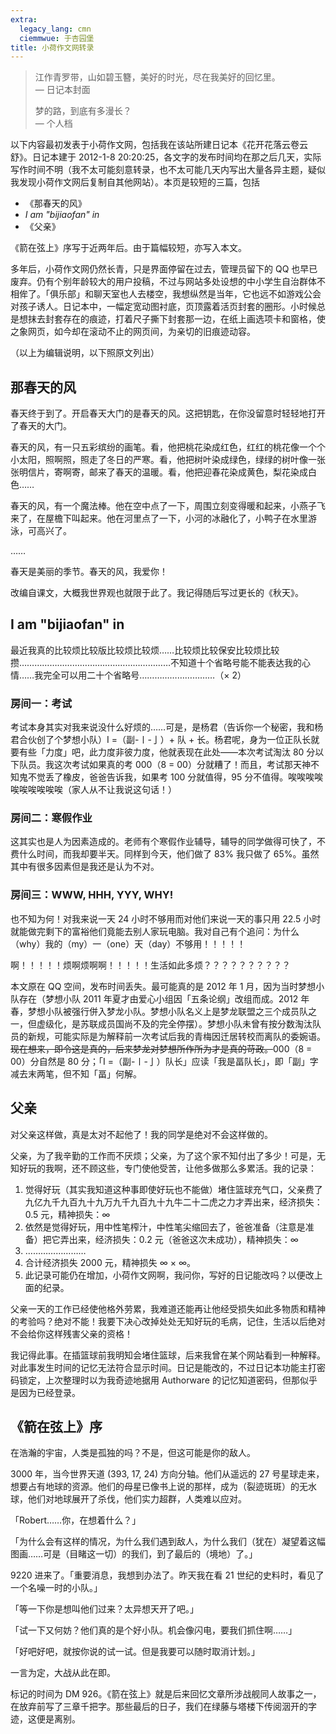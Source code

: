 ```yaml
---
extra:
  legacy_lang: cmn
  ciemmwue: 于杏园堡
title: 小荷作文网转录
---
```


> 江作青罗带，山如碧玉簪，美好的时光，尽在我美好的回忆里。  
> — 日记本封面
>
> 梦的路，到底有多漫长？  
> — 个人档

以下内容最初发表于小荷作文网，包括我在该站所建日记本《花开花落云卷云舒》。日记本建于 2012-1-8 20:20:25，各文字的发布时间均在那之后几天，实际写作时间不明（我不太可能刻意转录，也不太可能几天内写出大量各异主题，疑似我发现小荷作文网后复制自其他网站）。本页是较短的三篇，包括

- 《那春天的风》
- *I am "bijiaofan" in*
- 《父亲》

《箭在弦上》序写于近两年后。由于篇幅较短，亦写入本文。

<!--more-->

多年后，小荷作文网仍然长青，只是界面停留在过去，管理员留下的 QQ 也早已废弃。仍有个别年龄较大的用户投稿，不过与网站多处设想的中小学生自治群体不相侔了。「俱乐部」和聊天室也人去楼空，我想纵然是当年，它也远不如游戏公会对孩子诱人。日记本中，一幅定宽动图衬底，页顶露着活页封套的圈形。小时候总是想抹去封套存在的痕迹，打着尺子撕下封套那一边，在纸上画选项卡和窗格，使之象网页，如今却在滚动不止的网页间，为亲切的旧痕迹动容。

（以上为编辑说明，以下照原文列出）

## 那春天的风

春天终于到了。开启春天大门的是春天的风。这把钥匙，在你没留意时轻轻地打开了春天的大门。

春天的风，有一只五彩缤纷的画笔。看，他把桃花染成红色，红红的桃花像一个个小太阳，照啊照，照走了冬日的严寒。看，他把树叶染成绿色，绿绿的树叶像一张张明信片，寄啊寄，邮来了春天的温暖。看，他把迎春花染成黄色，梨花染成白色……

春天的风，有一个魔法棒。他在空中点了一下，周围立刻变得暖和起来，小燕子飞来了，在屋檐下叫起来。他在河里点了一下，小河的冰融化了，小鸭子在水里游泳，可高兴了。

……

春天是美丽的季节。春天的风，我爱你！

<p class="ml-smaller">改编自课文，大概我世界观也就限于此了。我记得随后写过更长的《秋天》。</p>

## I am "bijiaofan" in

最近我真的比较烦比较版比较烦比较烦……比较烦比较保安比较烦比较攒……………………………………………………不知道十个省略号能不能表达我的心情……我完全可以用二十个省略号…………………………（× 2）

### 房间一：考试

考试本身其实对我来说没什么好烦的……可是，是杨君（告诉你一个秘密，我和杨君合伙创了个梦想小队）I =（副-〡-亅）+ 队 + 长。杨君呢，身为一位正队长就要有些「力度」吧，此力度非彼力度，他就表现在此处——本次考试淘汰 80 分以下队员。我这次考试如果真的考 000（8 = 00）分就糟了！而且，考试那天神不知鬼不觉丢了橡皮，爸爸告诉我，如果考 100 分就值得，95 分不值得。唉唉唉唉唉唉唉唉唉唉（家人从不让我说这句话！）

### 房间二：寒假作业

这其实也是人为因素造成的。老师有个寒假作业辅导，辅导的同学做得可快了，不费什么时间，而我却要半天。同样到今天，他们做了 83% 我只做了 65%。虽然其中有很多因素但是我还是认为不对。

### 房间三：WWW, HHH, YYY, WHY!

也不知为何！对我来说一天 24 小时不够用而对他们来说一天的事只用 22.5 小时就能做完剩下的富裕他们竟能去别人家玩电脑。我对自己有个追问：为什么（why）我的（my）一（one）天（day）不够用！！！！！

啊！！！！！烦啊烦啊啊！！！！！生活如此多烦？？？？？？？？？？

<p class="ml-smaller">本文原在 QQ 空间，发布时间丢失。最可能真的是 2012 年 1 月，因为当时梦想小队存在（梦想小队 2011 年夏才由爱心小组因「五条论纲」改组而成。2012 年春，梦想小队被强行併入梦龙小队。梦想小队名义上是梦龙联盟之三个成员队之一，但虚级化，是苏联成员国尚不及的完全停摆）。梦想小队未曾有按分数淘汰队员的新规，可能实际是为解释前一次考试后我的青梅因迁居转校而离队的委婉语。<s>现在想来，即令这是真的，后来梦龙对梦想所作所为才是真的苛政。</s>000（8 = 00）分自然是 80 分；「I =（副-〡-亅）队长」应读「我是畐队长」，即「副」字减去末两笔，但不知「畐」何解。</p>

## 父亲

对父亲这样做，真是太对不起他了！我的同学是绝对不会这样做的。

父亲，为了我辛勤的工作而不厌烦；父亲，为了这个家不知付出了多少！可是，无知好玩的我啊，还不顾这些，专门使他受苦，让他多做那么多累活。我的记录：

1. 觉得好玩（其实我知道这种事即使好玩也不能做）堵住篮球充气口，父亲费了九亿九千九百九十九万九千九百九十九牛二十二虎之力才弄出来，经济损失：0.5 元，精神损失：∞
2. 依然是觉得好玩，用中性笔榨汁，中性笔尖缩回去了，爸爸准备（注意是准备）把它弄出来，经济损失：0.2 元（爸爸这次未成功），精神损失：∞
3. ……………………
4. 合计经济损失 2000 元，精神损失 ∞ × ∞。
5. 此记录可能仍在增加，小荷作文网啊，我问你，写好的日记能改吗？以便改上面的纪录。

父亲一天的工作已经使他格外劳累，我难道还能再让他经受损失如此多物质和精神的考验吗？绝对不能！我要下决心改掉处处无知好玩的毛病，记住，生活以后绝对不会给你这样残害父亲的资格！

<p class="ml-smaller">我记得此事。在插篮球前我明知会堵住篮球，后来我曾在某个网站看到一种解释。对此事发生时间的记忆无法符合显示时间。日记是能改的，不过日记本功能主打密码锁定，上次整理时以为我奇迹地据用 Authorware 的记忆知道密码，但那似乎是因为已经登录。</p>

## 《箭在弦上》序

在浩瀚的宇宙，人类是孤独的吗？不是，但这可能是你的敌人。

3000 年，当今世界天道 (393, 17, 24) 方向分轴。他们从遥远的 27 号星球走来，想要占有地球的资源。他们的母星已像书上说的那样，成为（裂迹斑斑）的无水球，他们对地球展开了杀伐，他们实力超群，人类难以应对。

「Robert……你，在想着什么？」

「为什么会有这样的情况，为什么我们遇到敌人，为什么我们（犹在）凝望着这幅图画……可是（目睹这一切）的我们，到了最后的（境地）了。」

9220 进来了。「重要消息，我想到办法了。昨天我在看 21 世纪的史料时，看见了一个名噪一时的小队。」

「等一下你是想叫他们过来？太异想天开了吧。」

「试一下又何妨？他们真的是个好小队。机会像闪电，要我们抓住啊……」

「好吧好吧，就按你说的试一试。但是我要可以随时取消计划。」

一言为定，大战从此在即。

<p class="ml-smaller">标记的时间为 DM 926。《箭在弦上》就是后来回忆文章所涉战舰同人故事之一，在放弃前写了三章千把字。那些最后的日子，我们在绿藤与塔楼下传阅洇开的字迹，这便是离别。</p>